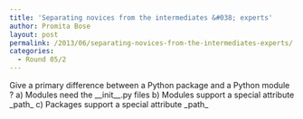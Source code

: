 ```yaml
---
title: 'Separating novices from the intermediates &#038; experts'
author: Promita Bose
layout: post
permalink: /2013/06/separating-novices-from-the-intermediates-experts/
categories:
  - Round 05/2
---
```

Give a primary difference between a Python package and a Python module ? a) Modules need the \_\_init\_\_.py files b) Modules support a special attribute \_path\_ c) Packages support a special attribute \_path\_